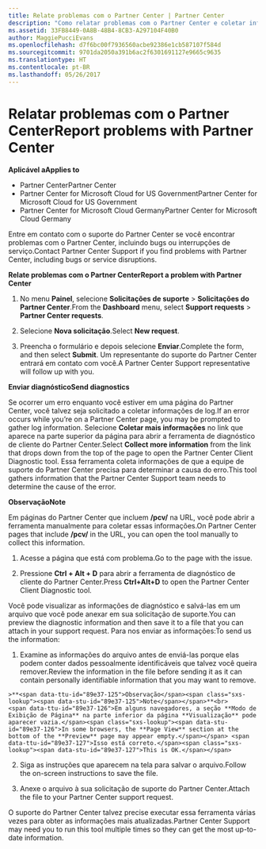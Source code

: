 ```yaml
---
title: Relate problemas com o Partner Center | Partner Center
description: "Como relatar problemas com o Partner Center e coletar informações de diagnóstico para nossa equipe de suporte."
ms.assetid: 33FB8449-0A8B-48B4-8CB3-A297104F40B0
author: MaggiePucciEvans
ms.openlocfilehash: d7f6bc00f7936560acbe92386e1cb587107f584d
ms.sourcegitcommit: 9701da2050a391b6ac2f6301691127e9665c9635
ms.translationtype: HT
ms.contentlocale: pt-BR
ms.lasthandoff: 05/26/2017
---
```

# <a name="report-problems-with-partner-center"></a><span data-ttu-id="89e37-103">Relatar problemas com o Partner Center</span><span class="sxs-lookup"><span data-stu-id="89e37-103">Report problems with Partner Center</span></span>

**<span data-ttu-id="89e37-104">Aplicável a</span><span class="sxs-lookup"><span data-stu-id="89e37-104">Applies to</span></span>**

-  <span data-ttu-id="89e37-105">Partner Center</span><span class="sxs-lookup"><span data-stu-id="89e37-105">Partner Center</span></span>
-  <span data-ttu-id="89e37-106">Partner Center for Microsoft Cloud for US Government</span><span class="sxs-lookup"><span data-stu-id="89e37-106">Partner Center for Microsoft Cloud for US Government</span></span>
-  <span data-ttu-id="89e37-107">Partner Center for Microsoft Cloud Germany</span><span class="sxs-lookup"><span data-stu-id="89e37-107">Partner Center for Microsoft Cloud Germany</span></span>

<span data-ttu-id="89e37-108">Entre em contato com o suporte do Partner Center se você encontrar problemas com o Partner Center, incluindo bugs ou interrupções de serviço.</span><span class="sxs-lookup"><span data-stu-id="89e37-108">Contact Partner Center Support if you find problems with Partner Center, including bugs or service disruptions.</span></span>

**<span data-ttu-id="89e37-109">Relate problemas com o Partner Center</span><span class="sxs-lookup"><span data-stu-id="89e37-109">Report a problem with Partner Center</span></span>**

1.  <span data-ttu-id="89e37-110">No menu **Painel**, selecione **Solicitações de suporte** &gt; **Solicitações do Partner Center**.</span><span class="sxs-lookup"><span data-stu-id="89e37-110">From the **Dashboard** menu, select **Support requests** &gt; **Partner Center requests**.</span></span>

2.  <span data-ttu-id="89e37-111">Selecione **Nova solicitação**.</span><span class="sxs-lookup"><span data-stu-id="89e37-111">Select **New request**.</span></span>

3.  <span data-ttu-id="89e37-112">Preencha o formulário e depois selecione **Enviar**.</span><span class="sxs-lookup"><span data-stu-id="89e37-112">Complete the form, and then select **Submit**.</span></span> <span data-ttu-id="89e37-113">Um representante do suporte do Partner Center entrará em contato com você.</span><span class="sxs-lookup"><span data-stu-id="89e37-113">A Partner Center Support representative will follow up with you.</span></span>

**<span data-ttu-id="89e37-114">Enviar diagnóstico</span><span class="sxs-lookup"><span data-stu-id="89e37-114">Send diagnostics</span></span>**

<span data-ttu-id="89e37-115">Se ocorrer um erro enquanto você estiver em uma página do Partner Center, você talvez seja solicitado a coletar informações de log.</span><span class="sxs-lookup"><span data-stu-id="89e37-115">If an error occurs while you’re on a Partner Center page, you may be prompted to gather log information.</span></span> <span data-ttu-id="89e37-116">Selecione **Coletar mais informações** no link que aparece na parte superior da página para abrir a ferramenta de diagnóstico de cliente do Partner Center.</span><span class="sxs-lookup"><span data-stu-id="89e37-116">Select **Collect more information** from the link that drops down from the top of the page to open the Partner Center Client Diagnostic tool.</span></span> <span data-ttu-id="89e37-117">Essa ferramenta coleta informações de que a equipe de suporte do Partner Center precisa para determinar a causa do erro.</span><span class="sxs-lookup"><span data-stu-id="89e37-117">This tool gathers information that the Partner Center Support team needs to determine the cause of the error.</span></span> 

**<span data-ttu-id="89e37-118">Observação</span><span class="sxs-lookup"><span data-stu-id="89e37-118">Note</span></span>**

<span data-ttu-id="89e37-119">Em páginas do Partner Center que incluem **/pcv/** na URL, você pode abrir a ferramenta manualmente para coletar essas informações.</span><span class="sxs-lookup"><span data-stu-id="89e37-119">On Partner Center pages that include **/pcv/** in the URL, you can open the tool manually to collect this information.</span></span>

1.    <span data-ttu-id="89e37-120">Acesse a página que está com problema.</span><span class="sxs-lookup"><span data-stu-id="89e37-120">Go to the page with the issue.</span></span>

2.    <span data-ttu-id="89e37-121">Pressione **Ctrl + Alt + D** para abrir a ferramenta de diagnóstico de cliente do Partner Center.</span><span class="sxs-lookup"><span data-stu-id="89e37-121">Press **Ctrl+Alt+D** to open the Partner Center Client Diagnostic tool.</span></span>

<span data-ttu-id="89e37-122">Você pode visualizar as informações de diagnóstico e salvá-las em um arquivo que você pode anexar em sua solicitação de suporte.</span><span class="sxs-lookup"><span data-stu-id="89e37-122">You can preview the diagnostic information and then save it to a file that you can attach in your support request.</span></span> <span data-ttu-id="89e37-123">Para nos enviar as informações:</span><span class="sxs-lookup"><span data-stu-id="89e37-123">To send us the information:</span></span>

1.    <span data-ttu-id="89e37-124">Examine as informações do arquivo antes de enviá-las porque elas podem conter dados pessoalmente identificáveis que talvez você queira remover.</span><span class="sxs-lookup"><span data-stu-id="89e37-124">Review the information in the file before sending it as it can contain personally identifiable information that you may want to remove.</span></span> 

    >**<span data-ttu-id="89e37-125">Observação</span><span class="sxs-lookup"><span data-stu-id="89e37-125">Note</span></span>**<br>
    <span data-ttu-id="89e37-126">Em alguns navegadores, a seção **Modo de Exibição de Página** na parte inferior da página **Visualização** pode aparecer vazia.</span><span class="sxs-lookup"><span data-stu-id="89e37-126">In some browsers, the **Page View** section at the bottom of the **Preview** page may appear empty.</span></span> <span data-ttu-id="89e37-127">Isso está correto.</span><span class="sxs-lookup"><span data-stu-id="89e37-127">This is OK.</span></span>

2.    <span data-ttu-id="89e37-128">Siga as instruções que aparecem na tela para salvar o arquivo.</span><span class="sxs-lookup"><span data-stu-id="89e37-128">Follow the on-screen instructions to save the file.</span></span>

3.    <span data-ttu-id="89e37-129">Anexe o arquivo à sua solicitação de suporte do Partner Center.</span><span class="sxs-lookup"><span data-stu-id="89e37-129">Attach the file to your Partner Center support request.</span></span>

<span data-ttu-id="89e37-130">O suporte do Partner Center talvez precise executar essa ferramenta várias vezes para obter as informações mais atualizadas.</span><span class="sxs-lookup"><span data-stu-id="89e37-130">Partner Center Support may need you to run this tool multiple times so they can get the most up-to-date information.</span></span>

